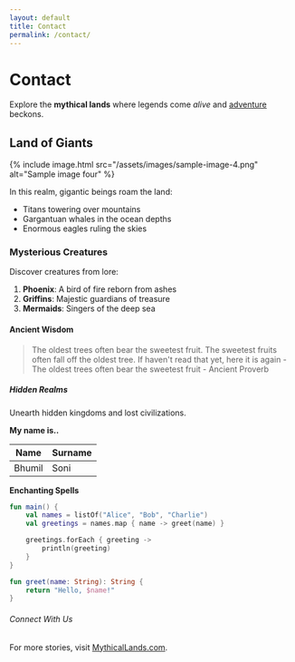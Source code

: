 ```yaml
---
layout: default
title: Contact
permalink: /contact/
---
```

# Contact

Explore the **mythical lands** where legends come *alive* and <u>adventure</u> beckons.

## Land of Giants

{% include image.html src="/assets/images/sample-image-4.png" alt="Sample image four" %}

In this realm, gigantic beings roam the land:

- Titans towering over mountains
- Gargantuan whales in the ocean depths
- Enormous eagles ruling the skies

### Mysterious Creatures

Discover creatures from lore:

1. **Phoenix**: A bird of fire reborn from ashes
2. **Griffins**: Majestic guardians of treasure
3. **Mermaids**: Singers of the deep sea

#### Ancient Wisdom

> The oldest trees often bear the sweetest fruit. The sweetest fruits often fall off the oldest tree. If haven't read that yet, here it is again - The oldest trees often bear the sweetest fruit - Ancient Proverb

##### Hidden Realms

Unearth hidden kingdoms and lost civilizations.

**My name is..**

| Name | Surname |
| --- | --- |
| Bhumil | Soni |

**Enchanting Spells**

```kotlin
fun main() {
    val names = listOf("Alice", "Bob", "Charlie")
    val greetings = names.map { name -> greet(name) }

    greetings.forEach { greeting ->
        println(greeting)
    }
}

fun greet(name: String): String {
    return "Hello, $name!"
}
```

###### Connect With Us

For more stories, visit [MythicalLands.com](https://mythicallands.com).
